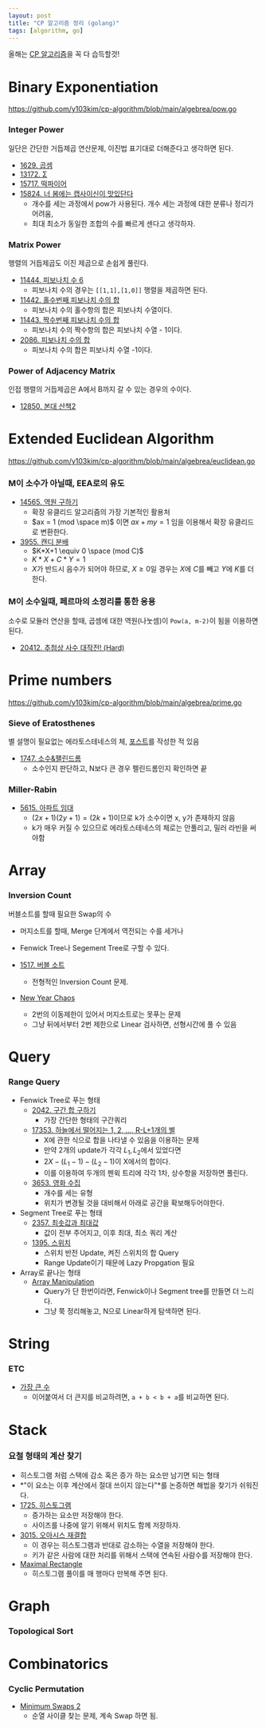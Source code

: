 ```yaml
---
layout: post
title: "CP 알고리즘 정리 (golang)"
tags: [algorithm, go]
---
```


올해는 [CP 알고리즘](https://cp-algorithms.com)을 꼭 다 습득할것!

# Binary Exponentiation

<https://github.com/y103kim/cp-algorithm/blob/main/algebrea/pow.go>

### Integer Power

일단은 간단한 거듭제곱 연산문제, 이진법 표기대로 더해준다고 생각하면 된다.

- [1629. 곱셈](https://www.acmicpc.net/problem/1629)
- [13172. Σ](https://www.acmicpc.net/problem/13272)
- [15717. 떡파이어](https://www.acmicpc.net/problem/15717)
- [15824. 너 봄에는 캡사이신이 맛있단다](https://www.acmicpc.net/problem/15824)
  - 개수를 세는 과정에서 pow가 사용된다. 개수 세는 과정에 대한 분류나 정리가 어려움,
  - 최대 최소가 동일한 조합의 수를 빠르게 센다고 생각하자.

### Matrix Power

행렬의 거듭제곱도 이진 제곱으로 손쉽게 풀린다.

- [11444. 피보나치 수 6](https://www.acmicpc.net/problem/11444)
  - 피보나치 수의 경우는 `[[1,1],[1,0]]` 행렬을 제곱하면 된다.
- [11442. 홀수번째 피보나치 수의 합](https://www.acmicpc.net/problem/11442)
  - 피보나치 수의 홀수항의 합은 피보나치 수열이다.
- [11443. 짝수번째 피보나치 수의 합](https://www.acmicpc.net/problem/11443)
  - 피보나치 수의 짝수항의 합은 피보나치 수열 - 1이다.
- [2086. 피보나치 수의 합](https://www.acmicpc.net/problem/2086)
  - 피보나치 수의 합은 피보나치 수열 -1이다.

### Power of Adjacency Matrix

인접 행렬의 거듭제곱은 A에서 B까지 갈 수 있는 경우의 수이다.

- [12850. 본대 산책2](https://www.acmicpc.net/problem/12850)

# Extended Euclidean Algorithm

<https://github.com/y103kim/cp-algorithm/blob/main/algebrea/euclidean.go>

### M이 소수가 아닐때, EEA로의 유도

- [14565. 역원 구하기](https://www.acmicpc.net/problem/14565)
  - 확장 유클리드 알고리즘의 가장 기본적인 활용처
  - $ax = 1 (mod \space m)$ 이면 $ax + my = 1$ 임을 이용해서 확장 유클리드로 변환한다.
- [3955. 캔디 분배](https://www.acmicpc.net/problem/3955)
  - $K*X+1 \equiv 0 \space (mod C)$
  - $K*X + C*Y = 1$
  - $X$가 반드시 음수가 되어야 하므로, $X \ge 0$일 경우는 $X$에 $C$를 빼고 $Y$에 $K$를 더한다.

### M이 소수일때, 페르마의 소정리를 통한 응용

소수로 모듈러 연산을 할때, 곱셈에 대한 역원(나눗셈)이 `Pow(a, m-2)`이 됨을 이용하면 된다.

- [20412. 추첨상 사수 대작전! (Hard)](https://www.acmicpc.net/problem/20412)

# Prime numbers

<https://github.com/y103kim/cp-algorithm/blob/main/algebrea/prime.go>

### Sieve of Eratosthenes

별 설명이 필요없는 에라토스테네스의 체, [포스트](https://doocong.com/algorithm/sieve-of-eratosthenes/)를 작성한 적 있음

- [1747. 소수&팰린드롬](https://www.acmicpc.net/problem/1747)
  - 소수인지 판단하고, N보다 큰 경우 펠린드롬인지 확인하면 끝

### Miller-Rabin

- [5615. 아파트 임대](https://www.acmicpc.net/problem/5615)
  - $(2x + 1)(2y + 1) = (2k + 1)$이므로 k가 소수이면 x, y가 존재하지 않음
  - k가 매우 커질 수 있으므로 에라토스테네스의 체로는 안풀리고, 밀러 라빈을 써야함


# Array

### Inversion Count

버블소트를 할때 필요한 Swap의 수
- 머지소트를 할때, Merge 단계에서 역전되는 수를 세거나
- Fenwick Tree나 Segement Tree로 구할 수 있다.

- [1517. 버블 소트](https://www.acmicpc.net/problem/1517)
  - 전형적인 Inversion Count 문제. 
- [New Year Chaos](https://www.hackerrank.com/challenges/new-year-chaos)
  - 2번의 이동제한이 있어서 머지소트로는 못푸는 문제
  - 그냥 뒤에서부터 2번 제한으로 Linear 검사하면, 선형시간에 풀 수 있음

# Query

### Range Query

- Fenwick Tree로 푸는 형태
  - [2042. 구간 합 구하기](https://www.acmicpc.net/problem/2042)
    - 가장 간단한 형태의 구간쿼리
  - [17353. 하늘에서 떨어지는 1, 2, ..., R-L+1개의 별](https://www.acmicpc.net/problem/17353)
    - X에 관한 식으로 합을 나타낼 수 있음을 이용하는 문제
    - 만약 2개의 update가 각각 $L_1, L_2$에서 있었다면
    - $2X - (L_1-1) - (L_2-1)$이 X에서의 합이다.
    - 이를 이용하여 두개의 펜윅 트리에 각각 1차, 상수항을 저장하면 풀린다.
  - [3653. 영화 수집](https://www.acmicpc.net/problem/3653)
    - 개수를 세는 유형
    - 위치가 변경될 것을 대비해서 아래로 공간을 확보해두어야한다.
- Segment Tree로 푸는 형태
  - [2357. 최솟값과 최대값](https://www.acmicpc.net/problem/2357)
    - 값이 전부 주어지고, 이후 최대, 최소 쿼리 계산
  - [1395. 스위치](https://www.acmicpc.net/problem/1395)
    - 스위치 반전 Update, 켜진 스위치의 합 Query
    - Range Update이기 때문에 Lazy Propgation 필요
- Array로 끝나는 형태
  - [Array Manipulation](https://www.hackerrank.com/challenges/crush)
    - Query가 단 한번이라면, Fenwick이나 Segment tree를 만들면 더 느리다.
    - 그냥 쭉 정리해놓고, N으로 Linear하게 탐색하면 된다.

# String

### ETC

- [가장 큰 수](https://programmers.co.kr/learn/courses/30/lessons/42746)
  - 이어붙여서 더 큰지를 비교하려면, `a + b < b + a`를 비교하면 된다.

# Stack

### 요철 형태의 계산 찾기

- 히스토그램 처럼 스택에 감소 혹은 증가 하는 요소만 남기면 되는 형태
- *"이 요소는 이후 계산에서 절대 쓰이지 않는다"*를 논증하면 해법을 찾기가 쉬워진다.
- [1725. 히스토그램](https://www.acmicpc.net/problem/1725)
  - 증가하는 요소만 저장해야 한다.
  - 사이즈를 나중에 알기 위해서 위치도 함께 저장하자.
- [3015. 오아시스 재결합](https://www.acmicpc.net/problem/3015)
  - 이 경우는 히스토그램과 반대로 감소하는 수열을 저장해야 한다.
  - 키가 같은 사람에 대한 처리를 위해서 스택에 연속된 사람수를 저장해야 한다.
- [Maximal Rectangle](https://leetcode.com/problems/maximal-rectangle/)
  - 히스토그램 풀이를 매 행마다 만복해 주면 된다.

# Graph

### Topological Sort


# Combinatorics

### Cyclic Permutation

- [Minimum Swaps 2](https://www.hackerrank.com/challenges/minimum-swaps-2)
  - 순열 사이클 찾는 문제, 계속 Swap 하면 됨.